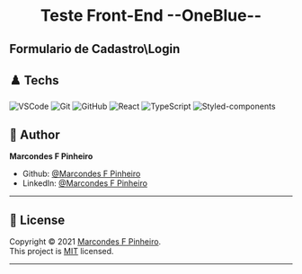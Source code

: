 <h1 align="center"> Teste Front-End --OneBlue-- </h1>


## Formulario de Cadastro\Login

## ♟️ Techs


![VSCode](https://img.shields.io/badge/-VSCode-0085D1?style=flat-square&logo=visual-studio-code&logoColor=white)
![Git](https://img.shields.io/badge/-Git-F05032?style=flat-square&logo=git&logoColor=white)
![GitHub](https://img.shields.io/badge/-GitHub-212121?style=flat-square&logo=GitHub&logoColor=white)
![React](https://img.shields.io/badge/-React-black?style=flat-square&logo=React&logoColor=2F74C0)
![TypeScript](https://img.shields.io/badge/-TypeScript-white?style=flat-square&logo=TypeScript&logoColor=2F74C0)
![Styled-components](https://img.shields.io/badge/-Styled%20Components-pink?style=flat-square&logo=styled-components)




## 👤 Author

**Marcondes F Pinheiro**

- Github: [@Marcondes F Pinheiro](https://github.com/mascou9090)
- LinkedIn: [@Marcondes F Pinheiro](https://www.linkedin.com/in/marcondes-ferreira-48aa231ab/)

---

## 📝 License

Copyright © 2021 [Marcondes F Pinheiro](https://github.com/mascou9090).<br />
This project is [MIT](https://opensource.org/licenses/MIT) licensed.

---
